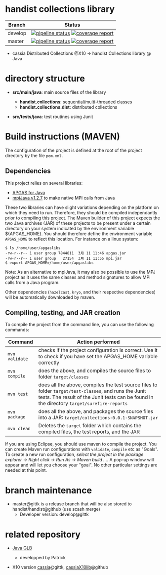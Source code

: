 # handist collections library 

| Branch | Status |
| --- | --- |
| develop | [![pipeline status](https://gittk.cs.kobe-u.ac.jp/x10kobeu/handistCollections/badges/develop/pipeline.svg)](https://gittk.cs.kobe-u.ac.jp/x10kobeu/handistCollections/-/commits/develop) [![coverage report](https://gittk.cs.kobe-u.ac.jp/x10kobeu/handistCollections/badges/develop/coverage.svg)](https://gittk.cs.kobe-u.ac.jp/x10kobeu/handistCollections/-/commits/develop) |
| master | [![pipeline status](https://gittk.cs.kobe-u.ac.jp/x10kobeu/handistCollections/badges/master/pipeline.svg)](https://gittk.cs.kobe-u.ac.jp/x10kobeu/handistCollections/-/commits/master) [![coverage report](https://gittk.cs.kobe-u.ac.jp/x10kobeu/handistCollections/badges/master/coverage.svg)](https://gittk.cs.kobe-u.ac.jp/x10kobeu/handistCollections/-/commits/master) |

* cassia Distributed Collections @X10 -> handist Collections library @ Java


# directory structure

* **src/main/java**: main source files of the library
  * **handist.collections**: sequential/multi-threaded classes 
  * **handist.collections.dist**:  distributed collections

* **src/tests/java**: test routines using Junit

# Build instructions (MAVEN)

The configuration of the project is defined at the root of the project directory by the file `pom.xml`. 

## Dependencies

This project relies on several libraries:
* [APGAS for Java](https://github.com/x10-lang/apgas/tree/master/apgas) 
* [mpiJava v1.2.7](https://sourceforge.net/projects/mpijava/) to make native MPI calls from Java

These two libraries can have slight variations depending on the platform on which they need to run. Therefore, they should be compiled independantly prior to compiling this project. The Maven builder of this project expects the two Java archives (JAR) of these projects to be present under a certain directory on your system indicated by the environment variable ${APGAS_HOME}. You should therefore define the environment variable `APGAS_HOME` to reflect this location. For instance on a linux system: 

~~~
$ ls /home/user/apgaslibs
-rw-r--r-- 1 user group 7844811  3月 11 11:46 apgas.jar
-rw-r--r-- 1 user group   27154  3月 11 11:55 mpi.jar
$ export APGAS_HOME=/home/user/apgaslibs
~~~
Note: As an alternative to mpiJava, it may also be possible to use the MPJ project as it uses the same classes and method signatures to allow MPI calls from a Java program.

Other dependencies (`hazelcast`, `kryo`, and their respective dependencies) will be automatically downloaded by maven.

## Compiling, testing, and JAR creation

To compile the project from the command line, you can use the following commands:

| Command | Action performed |
| ------ | ------ |
| `mvn validate` | checks if the project configuration is correct. Use it to check if you have set the APGAS_HOME variable correctly |
| `mvn compile` | does the above, and compiles the source files to folder `target/classes` |
| `mvn test`| does all the above, compiles the test source files to folder `target/test-classes`, and runs the Junit tests. The result of the Junit tests can be found in the directory `target/surefire-reports` | 
| `mvn package` | does all the above, and packages the source files into a JAR: `target/collections-0.0.1-SNAPSHOT.jar` |
| `mvn clean` | Deletes the `target` folder which contains the compiled files, the test reports, and the JAR |

If you are using Eclipse, you should use maven to compile the project. You can create Maven run configurations with `validate`, `compile` etc as "Goals". To create a new run configuration, *select the project in the package explorer -> Right click -> Run As -> Maven build ...*. A pop-up window will appear and will let you choose your "goal". No other particular settings are needed at this point. 


# branch maintenance

* master@gittk is a release branch that will be also stored to handist/handist@github (use scash merge)
  * Developer version: develop@gittk 


# related repository

* [Java GLB](https://github.com/handist/JavaGLB)
  * developped by Patrick

* X10 version [cassia](https://gittk.cs.kobe-u.ac.jp/x10kobeu/cassia)@gittk, [cassiaX10lib](https://github.com/handist/cassiaX10lib)@github
